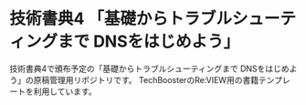 # 技術書典4 「基礎からトラブルシューティングまで DNSをはじめよう」

技術書典4で頒布予定の「基礎からトラブルシューティングまで DNSをはじめよう」の原稿管理用リポジトリです。
TechBoosterのRe:VIEW用の書籍テンプレートを利用しています。
